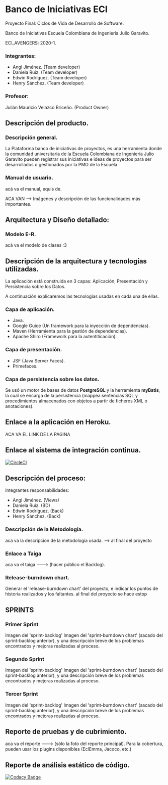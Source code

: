# Banco de Iniciativas ECI


Proyecto Final: Ciclos de Vida de Desarrollo de Software.


Banco de Iniciativas Escuela Colombiana de Ingeniería Julio Garavito. 


ECI_AVENGERS: 2020-1.


### Integrantes: 
+ Angi Jiménez. (Team developer)
+ Daniela Ruiz. (Team developer)
+ Edwin Rodríguez. (Team developer)
+ Henry Sánchez. (Team developer)


### Profesor: 
Julián Mauricio Velazco Briceño. (Product Owner)


## Descripción del producto.


### Descripción general.


La Plataforma banco de iniciativas de proyectos, es una herramienta donde la comunidad universitaria 
de la Escuela Colombiana de Ingenieria Julio Garavito pueden registrar sus iniciativas e ideas de 
proyectos para ser desarrollados o gestionados por la PMO de la Escuela


### Manual de usuario.
acá va el manual, equis de.

ACA VAN --> Imágenes y descripción de las funcionalidades más importantes.


## Arquitectura y Diseño detallado:


### Modelo E-R.
acá va el modelo de clases :3


## Descripción de la arquitectura y tecnologías utilizadas.
La aplicación está construida en 3 capas: Aplicación, Presentación y Persistencia sobre los Datos.


A continuación explicaremos las tecnologias usadas en cada una de ellas.

### Capa de aplicación.
+  Java.
+  Google Guice (Un framework para la inyección de dependencias).
+  Maven (Herramienta para la gestión de dependencias).
+  Apache Shiro (Framework para la autentiticación).


### Capa de presentación.
+  JSF (Java Server Faces).
+  Primefaces.


### Capa de persistencia sobre los datos.
Se usó un motor de bases de datos **PostgreSQL** y la herramienta **myBatis**, la cual se encarga de la persistencia 
(mappea sentencias SQL y procedimientos almacenados con objetos a partir de ficheros XML o anotaciones).


## Enlace a la aplicación en Heroku.
ACA VA EL LINK DE LA PAGINA 


## Enlace al sistema de integración continua.
[![CircleCI](https://circleci.com/gh/Edyesid/2020-1-PROYCVDS-ECI_AVENGERS.svg?style=svg)](https://circleci.com/gh/Edyesid/2020-1-PROYCVDS-ECI_AVENGERS)


## Descripción del proceso:
Integrantes responsabilidades:
+ Angi Jiménez. (Views)
+ Daniela Ruiz. (BD)
+ Edwin Rodríguez. (Back)
+ Henry Sánchez. (Back)


### Descripción de la Metodología.
aca va la descripcion de la metodologia usada. --> al final del proyecto


### Enlace a Taiga 
aca va el taiga ---> (hacer público el Backlog).


### Release-burndown chart.
Generar el 'release-burndown chart' del proyecto, e indicar los puntos de historia realizados y los faltantes.
al final del proyecto se hace estop


## SPRINTS
### Primer Sprint
Imagen del 'sprint-backlog'
Imagen del 'sprint-burndown chart' (sacado del sprint-backlog anterior), y una descripción breve de los problemas 
encontrados y mejoras realizadas al proceso.

### Segundo Sprint
Imagen del 'sprint-backlog'
Imagen del 'sprint-burndown chart' (sacado del sprint-backlog anterior), y una descripción breve de los problemas 
encontrados y mejoras realizadas al proceso.


### Tercer Sprint
Imagen del 'sprint-backlog'
Imagen del 'sprint-burndown chart' (sacado del sprint-backlog anterior), y una descripción breve de los problemas 
encontrados y mejoras realizadas al proceso.


## Reporte de pruebas y de cubrimiento.
aca va el reporte ---> (sólo la foto del reporte principal). 
Para la cobertura, pueden usar los plugins disponibles (EclEmma, Jacoco, etc.)


## Reporte de análisis estático de código. 
[![Codacy Badge](https://api.codacy.com/project/badge/Grade/1a70a519783d4905a1dc5140955316dd)](https://app.codacy.com/manual/Edyesid/2020-1-PROYCVDS-ECI_AVENGERS?utm_source=github.com&utm_medium=referral&utm_content=Edyesid/2020-1-PROYCVDS-ECI_AVENGERS&utm_campaign=Badge_Grade_Dashboard)




